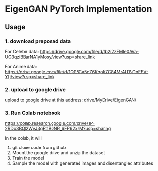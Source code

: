 # EigenGAN PyTorch Implementation

## Usage

### 1. download preposed data

For CelebA data: https://drive.google.com/file/d/1b2i2zFMle0AVa-UG3qziBBarNA1yMosy/view?usp=share_link

For Anime data: https://drive.google.com/file/d/1QP5Ca5cZ6KqoK7C84MrAU1VOnFEV-Yfj/view?usp=share_link

### 2. upload to google drive

upload to google drive at this address: drive/MyDrive/EigenGAN/

### 3. Run Colab notebook

https://colab.research.google.com/drive/1P-2RDo3BQl2WyJ3gFt1B0NR_6FP62xsM?usp=sharing

In the colab, it will

1. git clone code from github
2. Mount the google drive and unzip the dataset
3. Train the model
4. Sample the model with generated images and disentangled attributes
